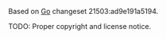 Based on [Go](http://golang.org/) changeset 21503:ad9e191a5194.

TODO: Proper copyright and license notice.
